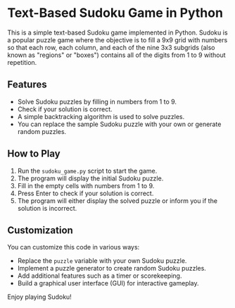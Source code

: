 # Text-Based Sudoku Game in Python

This is a simple text-based Sudoku game implemented in Python. Sudoku is a popular puzzle game where the objective is to fill a 9x9 grid with numbers so that each row, each column, and each of the nine 3x3 subgrids (also known as "regions" or "boxes") contains all of the digits from 1 to 9 without repetition.

## Features

- Solve Sudoku puzzles by filling in numbers from 1 to 9.
- Check if your solution is correct.
- A simple backtracking algorithm is used to solve puzzles.
- You can replace the sample Sudoku puzzle with your own or generate random puzzles.

## How to Play

1. Run the `sudoku_game.py` script to start the game.
2. The program will display the initial Sudoku puzzle.
3. Fill in the empty cells with numbers from 1 to 9.
4. Press Enter to check if your solution is correct.
5. The program will either display the solved puzzle or inform you if the solution is incorrect.

## Customization

You can customize this code in various ways:

- Replace the `puzzle` variable with your own Sudoku puzzle.
- Implement a puzzle generator to create random Sudoku puzzles.
- Add additional features such as a timer or scorekeeping.
- Build a graphical user interface (GUI) for interactive gameplay.



Enjoy playing Sudoku!
